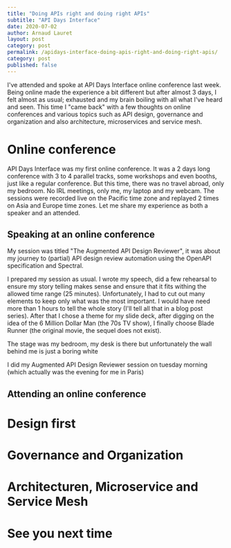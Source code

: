 ```yaml
---
title: "Doing APIs right and doing right APIs"
subtitle: "API Days Interface"
date: 2020-07-02
author: Arnaud Lauret
layout: post
category: post
permalink: /apidays-interface-doing-apis-right-and-doing-right-apis/
category: post
published: false
---
```


I've attended and spoke at API Days Interface online conference last week. Being online made the experience a bit different but after almost 3 days, I felt almost as usual; exhausted and my brain boiling with all what I've heard and seen. This time I "came back" with a few thoughts on online conferences and various topics such as API design, governance and organization and also architecture, microservices and service mesh.

# Online conference

API Days Interface was my first online conference. It was a 2 days long conference with 3 to 4 parallel tracks, some workshops and even booths, just like a regular conference.
But this time, there was no travel abroad, only my bedroom. No IRL meetings, only me, my laptop and my webcam. The sessions were recorded live on the Pacific time zone and replayed 2 times on Asia and Europe time zones. Let me share my experience as both a speaker and an attended.

## Speaking at an online conference

My session was titled "The Augmented API Design Reviewer", it was about my journey to (partial) API design review automation using the OpenAPI specification and Spectral.

I prepared my session as usual. I wrote my speech, did a few rehearsal to ensure my story telling makes sense and ensure that it fits withing the allowed time range (25 minutes). Unfortunately, I had to cut out many elements to keep only what was the most important. I would have need more than 1 hours to tell the whole story (I'll tell all that in a blog post series). After that I chose a theme for my slide deck, after digging on the idea of the 6 Million Dollar Man (the 70s TV show), I finally choose Blade Runner (the original movie, the sequel does not exist).

The stage was my bedroom, my desk is there but unfortunately the wall behind me is just a boring white 

I did my Augmented API Design Reviewer session on tuesday morning (which actually was the evening for me in Paris)

## Attending an online conference

# Design first

# Governance and Organization

# Architecturen, Microservice and Service Mesh

# See you next time

